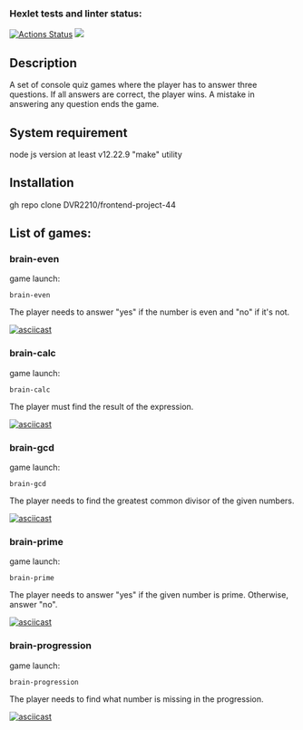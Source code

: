 ### Hexlet tests and linter status:
[![Actions Status](https://github.com/DVR2210/frontend-project-44/workflows/hexlet-check/badge.svg)](https://github.com/DVR2210/frontend-project-44/actions) <a href="https://codeclimate.com/github/DVR2210/frontend-project-44/maintainability"><img src="https://api.codeclimate.com/v1/badges/f983ad0a262783658176/maintainability" /></a>

## Description
A set of console quiz games where the player has to answer three questions. If all answers are correct, the player wins. A mistake in answering any question ends the game.

## System requirement
node js version at least v12.22.9
"make" utility

## Installation
gh repo clone DVR2210/frontend-project-44

## List of games:

### brain-even
game launch:
```
brain-even
```
The player needs to answer "yes" if the number is even and "no" if it's not.

[![asciicast](https://asciinema.org/a/rEBVewAir6dyj9D5H6CtCIA1x.svg)](https://asciinema.org/a/rEBVewAir6dyj9D5H6CtCIA1x)

### brain-сalc
game launch:
```
brain-calc
```
The player must find the result of the expression.

[![asciicast](https://asciinema.org/a/EanOlerxhNwemWdjdRpVOGSNS.svg)](https://asciinema.org/a/EanOlerxhNwemWdjdRpVOGSNS)

### brain-gcd
game launch:
```
brain-gcd
```
The player needs to find the greatest common divisor of the given numbers.

[![asciicast](https://asciinema.org/a/kDBOcxls9T8Qvxs3rFzQlRMpd.svg)](https://asciinema.org/a/kDBOcxls9T8Qvxs3rFzQlRMpd)

### brain-prime
game launch:
```
brain-prime
```
The player needs to answer "yes" if the given number is prime. Otherwise, answer "no".

[![asciicast](https://asciinema.org/a/8382t6q0ESbpGZSDaZEzezxI0.svg)](https://asciinema.org/a/8382t6q0ESbpGZSDaZEzezxI0)

### brain-progression
game launch:
```
brain-progression
```
The player needs to find what number is missing in the progression.

[![asciicast](https://asciinema.org/a/vlYyZd4z27VuW7fVki0Af3GWe.svg)](https://asciinema.org/a/vlYyZd4z27VuW7fVki0Af3GWe)